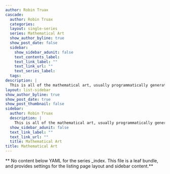 ```yaml
---
author: Robin Truax
cascade:
  author: Robin Truax
  categories:
  layout: single-series
  series: Mathematical Art
  show_author_byline: true
  show_post_date: false
  sidebar:
    show_sidebar_adunit: false
    text_contents_label: 
    text_link_label: ""
    text_link_url: ""
    text_series_label: 
  tags:
description: |
  This is all of the mathematical art, usually programmatically generated, that I've made which I think is beautiful or interesting enough to share.
layout: list-sidebar
show_author_byline: true
show_post_date: true
show_post_thumbnail: false
sidebar:
  author: Robin Truax
  description: |
    This is all of the mathematical art, usually programmatically generated, that I've made which I think is beautiful or interesting enough to share.
  show_sidebar_adunit: false
  text_link_label: ""
  text_link_url: ""
  title: Mathematical Art
title: Mathematical Art
---
```


** No content below YAML for the series _index. This file is a leaf bundle, and provides settings for the listing page layout and sidebar content.**